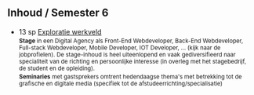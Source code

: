 Inhoud **/ Semester 6**
----------------

- 13 sp [Exploratie werkveld](https://bamaflexweb.arteveldehs.be/BMFUIDetailxOLOD.aspx?a=103023&b=5&c=1)  
  <small>**Stage** in een Digital Agency als Front-End Webdeveloper, Back-End Webdeveloper, Full-stack Webdeveloper, Mobile Developer, IOT Developer, … (kijk naar de jobprofielen). De stage-inhoud is heel uiteenlopend en vaak gediversifieerd naar specialiteit van de richting en persoonlijke interesse (in overleg met het stagebedrijf, de student en de opleiding).</small>   
  <small>**Seminaries** met gastsprekers omtrent hedendaagse thema's met betrekking tot de grafische en digitale media (specifiek tot de afstudeerrichting/specialisatie)</small>   